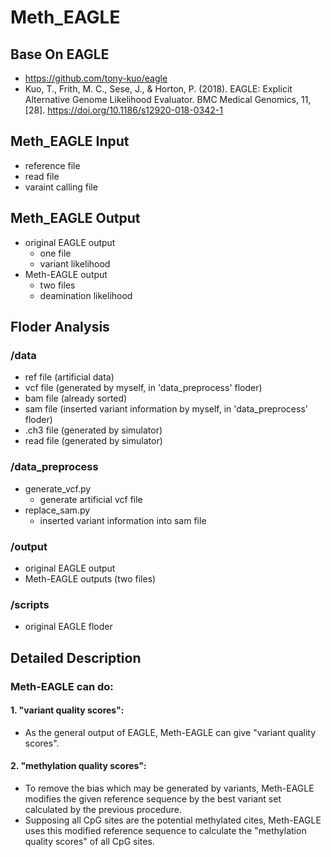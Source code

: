 # Meth_EAGLE

## Base On EAGLE
* https://github.com/tony-kuo/eagle
* Kuo, T., Frith, M. C., Sese, J., & Horton, P. (2018). EAGLE: Explicit Alternative Genome Likelihood Evaluator. BMC Medical Genomics, 11, [28]. https://doi.org/10.1186/s12920-018-0342-1

## Meth_EAGLE Input
* reference file
* read file
* varaint calling file

## Meth_EAGLE Output
* original EAGLE output
    * one file 
    * variant likelihood
* Meth-EAGLE output
    * two files
    * deamination likelihood

## Floder Analysis
### /data
  * ref file (artificial data)
  * vcf file (generated by myself, in 'data_preprocess' floder)
  * bam file (already sorted)
  * sam file (inserted variant information by myself, in 'data_preprocess' floder)
  * .ch3 file (generated by simulator)
  * read file (generated by simulator)
### /data_preprocess
  * generate_vcf.py
    * generate artificial vcf file
  * replace_sam.py
    * inserted variant information into sam file
### /output
  * original EAGLE output
  * Meth-EAGLE outputs (two files)
### /scripts
  * original EAGLE floder

## Detailed Description
### Meth-EAGLE can do:
#### 1. "variant quality scores":
* As the general output of EAGLE, Meth-EAGLE can give "variant quality scores".
#### 2. "methylation quality scores":
* To remove the bias which may be generated by variants, Meth-EAGLE modifies the given reference sequence by the best variant set calculated by the previous procedure.
* Supposing all CpG sites are the potential methylated cites, Meth-EAGLE uses this modified reference sequence to calculate the "methylation quality scores" of all CpG sites.
